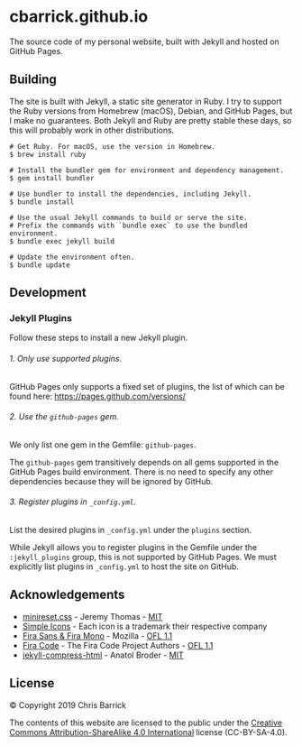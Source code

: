 cbarrick.github.io
==================================================

The source code of my personal website, built with Jekyll and hosted on GitHub
Pages.

Building
-------------------------

The site is built with Jekyll, a static site generator in Ruby. I try to
support the Ruby versions from Homebrew (macOS), Debian, and GitHub Pages, but
I make no guarantees. Both Jekyll and Ruby are pretty stable these days, so
this will probably work in other distributions.

```shell
# Get Ruby. For macOS, use the version in Homebrew.
$ brew install ruby

# Install the bundler gem for environment and dependency management.
$ gem install bundler

# Use bundler to install the dependencies, including Jekyll.
$ bundle install

# Use the usual Jekyll commands to build or serve the site.
# Prefix the commands with `bundle exec` to use the bundled environment.
$ bundle exec jekyll build

# Update the environment often.
$ bundle update
```


Development
-------------------------

### Jekyll Plugins

Follow these steps to install a new Jekyll plugin.

###### 1. Only use supported plugins.

GitHub Pages only supports a fixed set of plugins, the list of which can be
found here: https://pages.github.com/versions/

###### 2. Use the `github-pages` gem.

We only list one gem in the Gemfile: `github-pages`.

The `github-pages` gem transitively depends on all gems supported in the GitHub
Pages build environment. There is no need to specify any other dependencies
because they will be ignored by GitHub.

###### 3. Register plugins in `_config.yml`.

List the desired plugins in `_config.yml` under the `plugins` section.

While Jekyll allows you to register plugins in the Gemfile under the
`:jekyll_plugins` group, this is not supported by GitHub Pages. We must
explicitly list plugins in `_config.yml` to host the site on GitHub.


Acknowledgements
-------------------------

- [minireset.css][] - Jeremy Thomas - [MIT][minireset-license]
- [Simple Icons][] - Each icon is a trademark their respective company
- [Fira Sans & Fira Mono][] - Mozilla - [OFL 1.1][fira-license]
- [Fira Code][] - The Fira Code Project Authors - [OFL 1.1][fira-code-license]
- [jekyll-compress-html][] - Anatol Broder - [MIT][jekyll-compress-html-license]

[minireset.css]: https://github.com/jgthms/minireset.css
[Simple Icons]: https://simpleicons.org/
[Fira Sans & Fira Mono]: http://mozilla.github.io/Fira/
[Fira Code]: https://github.com/tonsky/FiraCode
[jekyll-compress-html]: https://github.com/penibelst/jekyll-compress-html

[minireset-license]: https://github.com/jgthms/minireset.css/blob/master/LICENSE
[jekyll-compress-html-license]: https://github.com/penibelst/jekyll-compress-html/blob/master/LICENSE
[fira-license]: https://github.com/mozilla/Fira/blob/master/LICENSE
[fira-code-license]: https://github.com/tonsky/FiraCode/blob/master/LICENSE


License
-------------------------

© Copyright 2019 Chris Barrick

The contents of this website are licensed to the public under the
[Creative Commons Attribution-ShareAlike 4.0 International][cc-by-sa-4.0]
license (CC-BY-SA-4.0).

[cc-by-sa-4.0]: https://creativecommons.org/licenses/by-sa/4.0/
